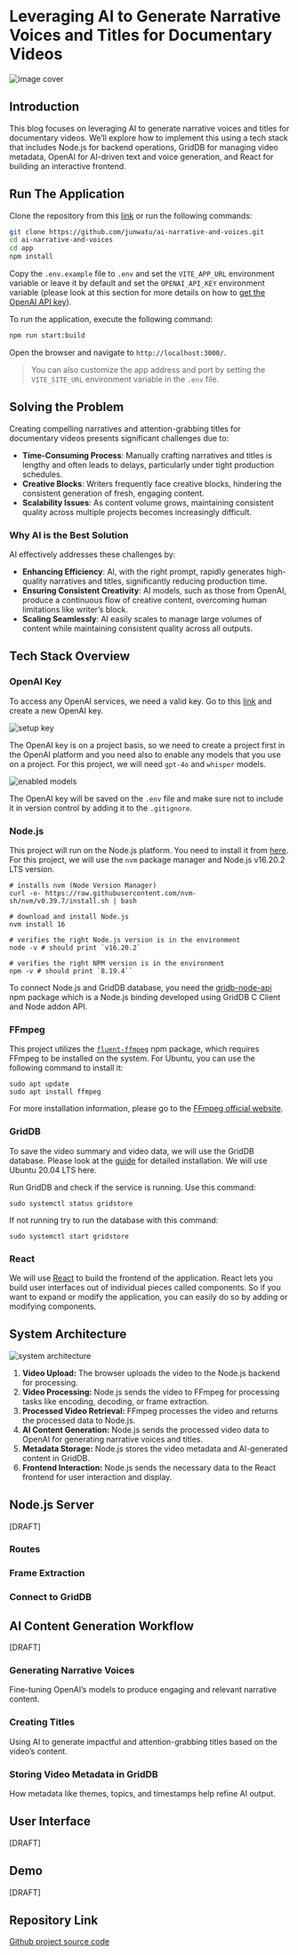 # Leveraging AI to Generate Narrative Voices and Titles for Documentary Videos

![image cover](images/ai-narrative-cover.jpg)

## **Introduction**

This blog focuses on leveraging AI to generate narrative voices and titles for documentary videos. We’ll explore how to implement this using a tech stack that includes Node.js for backend operations, GridDB for managing video metadata, OpenAI for AI-driven text and voice generation, and React for building an interactive frontend.

## Run The Application

Clone the repository from this [link](https://github.com/junwatu/ai-narrative-and-voices) or run the following commands:

```bash
git clone https://github.com/junwatu/ai-narrative-and-voices.git
cd ai-narrative-and-voices
cd app
npm install
```

Copy the `.env.example` file to `.env` and set the `VITE_APP_URL` environment variable or leave it by default and set the `OPENAI_API_KEY` environment variable (please look at this section for more details on how to [get the OpenAI API key](#)).

To run the application, execute the following command:

```bash
npm run start:build
```
Open the browser and navigate to `http://localhost:3000/`. 

> You can also customize the app address and port by setting the `VITE_SITE_URL` environment variable in the `.env` file.

## **Solving the Problem**

Creating compelling narratives and attention-grabbing titles for documentary videos presents significant challenges due to:

- **Time-Consuming Process**: Manually crafting narratives and titles is lengthy and often leads to delays, particularly under tight production schedules.
- **Creative Blocks**: Writers frequently face creative blocks, hindering the consistent generation of fresh, engaging content.
- **Scalability Issues**: As content volume grows, maintaining consistent quality across multiple projects becomes increasingly difficult.

### **Why AI is the Best Solution**

AI effectively addresses these challenges by:

- **Enhancing Efficiency**: AI, with the right prompt, rapidly generates high-quality narratives and titles, significantly reducing production time.
- **Ensuring Consistent Creativity**: AI models, such as those from OpenAI, produce a continuous flow of creative content, overcoming human limitations like writer’s block.
- **Scaling Seamlessly**: AI easily scales to manage large volumes of content while maintaining consistent quality across all outputs.

## **Tech Stack Overview**

### OpenAI Key

To access any OpenAI services, we need a valid key. Go to this [link](https://platform.openai.com/api-keys) and create a new OpenAI key.

![setup key](images/openai-key.png)

The OpenAI key is on a project basis, so we need to create a project first in the OpenAI platform and you need also to enable any models that you use on a project. For this project, we will need `gpt-4o` and `whisper` models.

![enabled models](images/openai-enabled-models.png)

The OpenAI key will be saved on the `.env` file and make sure not to include it in version control by adding it to the `.gitignore`.

### Node.js

This project will run on the Node.js platform. You need to install it from [here](https://nodejs.org/en/download). For this project, we will use the `nvm` package manager and Node.js v16.20.2
LTS version.

```shell
# installs nvm (Node Version Manager)
curl -o- https://raw.githubusercontent.com/nvm-sh/nvm/v0.39.7/install.sh | bash

# download and install Node.js
nvm install 16

# verifies the right Node.js version is in the environment
node -v # should print `v16.20.2`

# verifies the right NPM version is in the environment
npm -v # should print `8.19.4``
```

To connect Node.js and GridDB database, you need the [gridb-node-api](https://github.com/nodejs/node-addon-api) npm package which is a Node.js binding developed using GridDB C Client and Node addon API.

### FFmpeg

This project utilizes the [`fluent-ffmpeg`](https://www.npmjs.com/package/fluent-ffmpeg) npm package, which requires FFmpeg to be installed on the system. For Ubuntu, you can use the following command to install it:

```shell
sudo apt update
sudo apt install ffmpeg
```

For more installation information, please go to the [FFmpeg official website](https://ffmpeg.org/).

### GridDB

To save the video summary and video data, we will use the GridDB database. Please look at the [guide](https://docs.griddb.net/latest/gettingstarted/using-apt/#install-with-apt-get) for detailed installation. We will use Ubuntu 20.04 LTS here.

Run GridDB and check if the service is running. Use this command:

```shell
sudo systemctl status gridstore
```

If not running try to run the database with this command:

```shell
sudo systemctl start gridstore
```
 
### React

We will use [React](https://react.dev/) to build the frontend of the application. React lets you build user interfaces out of individual pieces called components. So if you want to expand or modify the application, you can easily do so by adding or modifying components.

## **System Architecture**

![system architecture](images/system-arch.png)

1. **Video Upload:** The browser uploads the video to the Node.js backend for processing.
2. **Video Processing:** Node.js sends the video to FFmpeg for processing tasks like encoding, decoding, or frame extraction.
3. **Processed Video Retrieval:** FFmpeg processes the video and returns the processed data to Node.js.
4. **AI Content Generation:** Node.js sends the processed video data to OpenAI for generating narrative voices and titles.
5. **Metadata Storage:** Node.js stores the video metadata and AI-generated content in GridDB.
6. **Frontend Interaction:** Node.js sends the necessary data to the React frontend for user interaction and display.

## **Node.js Server**

[DRAFT]

### Routes

### Frame Extraction

### Connect to GridDB

## **AI Content Generation Workflow**

[DRAFT]

### **Generating Narrative Voices**

Fine-tuning OpenAI’s models to produce engaging and relevant narrative content.

### **Creating Titles**

Using AI to generate impactful and attention-grabbing titles based on the video’s content.

### **Storing Video Metadata in GridDB**

How metadata like themes, topics, and timestamps help refine AI output.

## User Interface

[DRAFT]

## Demo

[DRAFT] 

## **Repository Link**

[Github project source code](https://github.com/junwatu/ai-narrative-and-voices/tree/main/app)
